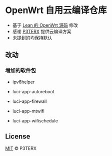 # OpenWrt 自用云编译仓库
- 基于 [Lean 的 OpenWrt 源码](https://github.com/coolsnowwolf/lede) 修改
- 感谢 [P3TERX](https://github.com/P3TERX/Actions-OpenWrt) 提供云编译方案
- 未提到的均保持默认

## 改动

### 增加的软件包

- ipv6helper

- luci-app-autoreboot
- luci-app-firewall
- luci-app-mtwifi
- luci-app-wifischedule

## License
[MIT](https://github.com/P3TERX/Actions-OpenWrt/blob/master/LICENSE) © P3TERX